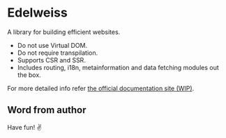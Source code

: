# Edelweiss

A library for building efficient websites.

- Do not use Virtual DOM.
- Do not require transpilation.
- Supports CSR and SSR.
- Includes routing, i18n, metainformation and data fetching modules out the box.

For more detailed info refer [the official documentation site (WIP)]().

## Word from author

Have fun! ✌️
